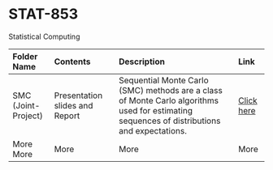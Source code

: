 # STAT-853
Statistical Computing


Folder Name | Contents | Description | Link
:-------------------------------- | :------------------------ | :-------------------- | :-------------------
SMC <br /> (Joint-Project)| Presentation slides and Report | Sequential Monte Carlo (SMC) methods are a class of Monte Carlo algorithms used for estimating sequences of distributions and expectations. | [Click here](https://github.com/zubiamansoor/Statistical-Computing/tree/master/SMC)
More More | More | More | More
